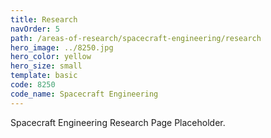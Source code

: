 ```yaml
---
title: Research
navOrder: 5
path: /areas-of-research/spacecraft-engineering/research
hero_image: ../8250.jpg
hero_color: yellow
hero_size: small
template: basic
code: 8250
code_name: Spacecraft Engineering
---
```

Spacecraft Engineering Research Page Placeholder.

